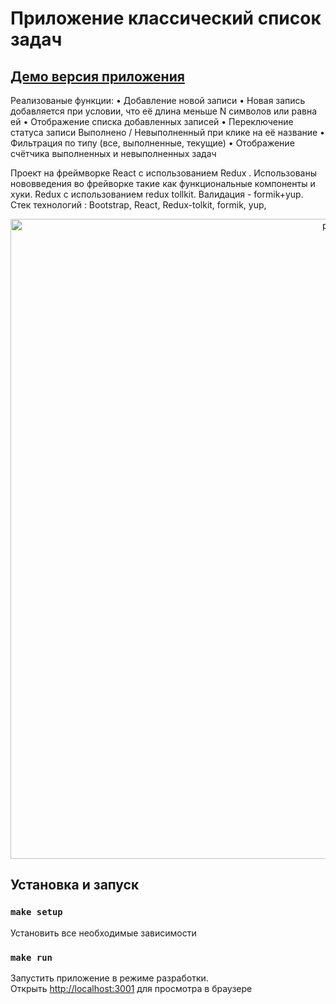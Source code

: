 # Приложение классический список задач

## <a href="https://todoclassic.herokuapp.com/">Демо версия приложения</a>


Реализованые функции:
• Добавление новой записи
• Новая запись добавляется при условии, что её длина меньше N символов или равна ей
• Отображение списка добавленных записей
• Переключение статуса записи Выполнено / Невыполненный при клике на её название
• Фильтрация по типу (все, выполненные, текущие)
• Отображение счётчика выполненных и невыполненных задач

Проект на фреймворке React с иcпользованием Redux .
Использованы нововведения во фрейворке такие как функциональные компоненты и хуки. Redux с использованием redux tollkit. Валидация - formik+yup. 
Стек  технологий : Bootstrap, React, Redux-tolkit, formik, yup,

<p align="center">
    <img src="https://user-images.githubusercontent.com/57991929/102669214-0dad5180-419f-11eb-8a6f-9e227f8e91b4.png" width="1024" title="profile">
  <br>
</p>



## Установка и запуск
### `make setup`
Установить все необходимые зависимости
### `make run`
Запустить приложение в режиме разработки.<br />
Открыть [http://localhost:3001](http://localhost:3001) для просмотра в браузере
